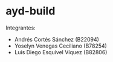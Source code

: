 # ayd-build

Integrantes:

- Andrés Cortés Sánchez (B22094)
- Yoselyn Venegas Ceciliano (B78254)
- Luis Diego Esquivel Víquez (B82806)
